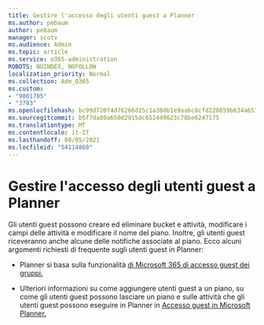 ```yaml
---
title: Gestire l'accesso degli utenti guest a Planner
ms.author: pebaum
author: pebaum
manager: scotv
ms.audience: Admin
ms.topic: article
ms.service: o365-administration
ROBOTS: NOINDEX, NOFOLLOW
localization_priority: Normal
ms.collection: Adm_O365
ms.custom:
- "9001705"
- "3783"
ms.openlocfilehash: bc99d720f4d76266d25c1a38db1e9aabc8cfd228859b634a657230ac9cde2d89
ms.sourcegitcommit: b5f7da89a650d2915dc652449623c78be6247175
ms.translationtype: MT
ms.contentlocale: it-IT
ms.lasthandoff: 08/05/2021
ms.locfileid: "54114860"
---
```

# <a name="manage-guest-user-access-to-planner"></a>Gestire l'accesso degli utenti guest a Planner

Gli utenti guest possono creare ed eliminare bucket e attività, modificare i campi delle attività e modificare il nome del piano. Inoltre, gli utenti guest riceveranno anche alcune delle notifiche associate al piano. Ecco alcuni argomenti richiesti di frequente sugli utenti guest in Planner:

- Planner si basa sulla funzionalità [di Microsoft 365 di accesso guest dei gruppi.](https://support.office.com/article/Adding-guests-to-Office-365-Groups-bfc7a840-868f-4fd6-a390-f347bf51aff6) 

- Ulteriori informazioni su come aggiungere utenti guest a un piano, su come gli utenti guest possono lasciare un piano e sulle attività che gli utenti guest possono eseguire in Planner in [Accesso guest in Microsoft Planner.](https://support.office.com/article/Guest-access-in-Microsoft-Planner-cc5d7f96-dced-4da4-ab62-08c72d9759c6)
